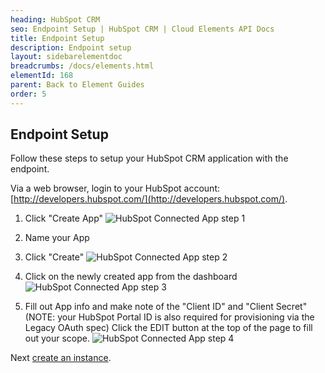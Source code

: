 ```yaml
---
heading: HubSpot CRM
seo: Endpoint Setup | HubSpot CRM | Cloud Elements API Docs
title: Endpoint Setup
description: Endpoint setup
layout: sidebarelementdoc
breadcrumbs: /docs/elements.html
elementId: 168
parent: Back to Element Guides
order: 5
---
```


## Endpoint Setup

Follow these steps to setup your HubSpot CRM application with the endpoint.

Via a web browser, login to your HubSpot account:
[http://developers.hubspot.com/](http://developers.hubspot.com/).

1. Click "Create App"
![HubSpot Connected App step 1](http://cloud-elements.com/wp-content/uploads/2016/01/HubSpotAPI1.png)

2. Name your App

3. Click "Create"
![HubSpot Connected App step 2](http://cloud-elements.com/wp-content/uploads/2016/01/HubSpotAPI2.png)

4. Click on the newly created app from the dashboard
![HubSpot Connected App step 3](http://cloud-elements.com/wp-content/uploads/2016/01/HubSpotAPI3.png)

5. Fill out App info and make note of the "Client ID" and "Client Secret" (NOTE: your HubSpot Portal ID is also required for provisioning via the Legacy OAuth spec)
Click the EDIT button at the top of the page to fill out your scope.
![HubSpot Connected App step 4](img/hubspot-connected-app.png)

Next [create an instance](hubspot-crm-create-instance.html).
